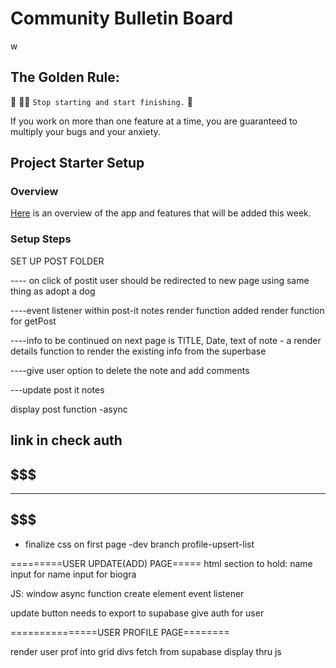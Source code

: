 # Community Bulletin Board
w
## The Golden Rule:

🦸 🦸‍♂️ `Stop starting and start finishing.` 🏁

If you work on more than one feature at a time, you are guaranteed to multiply your bugs and your anxiety.

## Project Starter Setup

### Overview

[Here](https://whimsical.com/page-wireframes-QKB9N3bD8HbmJDt12t5AHE) is an overview of the app and features that will be added this week.

### Setup Steps

SET UP POST FOLDER

---- on click of postit user should be redirected to new page
    using same thing as adopt a dog

----event listener within post-it notes render function
    added render function for getPost
    
----info to be continued on next page is TITLE, Date, text of note  - a render details function to render the existing info from the superbase

----give user option to delete the note and add comments

---update post it notes

display post function -async 

link in check auth
----------------------------------
$$$$$$$$$$$$$$$$$$$$$$$$$$$$$$$$$$$$$$$
----------------------------------
----------------------------------
$$$$$$$$$$$$$$$$$$$$$$$$$$$$$$$$$$$$$$$
----------------------------------
- finalize css on first page 
-dev branch profile-upsert-list

=========USER UPDATE(ADD) PAGE=====
html section to hold:
name
input for name
input for biogra

JS: 
window
async function create element
event listener 

update button
needs to export to supabase
give auth for user


===============USER PROFILE PAGE========

render user prof into grid divs
fetch from supabase 
display thru js